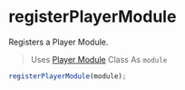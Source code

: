 # registerPlayerModule

Registers a Player Module.

> Uses [Player Module](Scope/toolbox/PlayerModule.md) Class As `module`

```javascript
registerPlayerModule(module);
```
